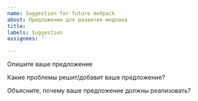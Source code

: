 ```yaml
---
name: Suggestion for future modpack
about: Предложение для развития модпака
title:
labels: Suggestion
assignees: ''

---
```


Опишите ваше предложение



Какие проблемы решит/добавит ваше предложение?



Объясните, почему ваше предложение должны реализовать?


